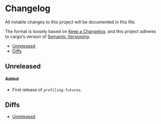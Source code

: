 # Changelog

All notable changes to this project will be documented in this file.

The format is loosely based on [Keep a Changelog](https://keepachangelog.com/en/1.0.0/),
and this project adheres to cargo's version of [Semantic Versioning](https://semver.org/spec/v2.0.0.html).

- [Unreleased](#unreleased)
- [Diffs](#diffs)

## Unreleased

#### Added
- First release of `profiling-futures`.

## Diffs

- [Unreleased](https://github.com/BVE-Reborn/profiling-futures/compare/v0.1.0...HEAD)
